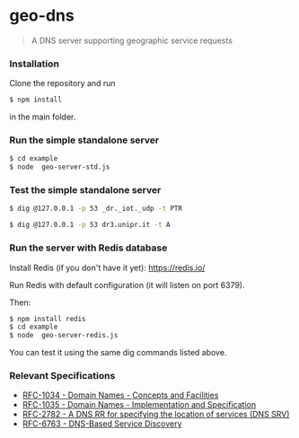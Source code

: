 # geo-dns

> A DNS server supporting geographic service requests

### Installation

Clone the repository and run

```bash
$ npm install
```

in the main folder.


### Run the simple standalone server

```bash
$ cd example
$ node  geo-server-std.js
```

### Test the simple standalone server

```bash
$ dig @127.0.0.1 -p 53 _dr._iot._udp -t PTR
```

```bash
$ dig @127.0.0.1 -p 53 dr3.unipr.it -t A
```

### Run the server with Redis database

Install Redis (if you don't have it yet): https://redis.io/

Run Redis with default configuration (it will listen on port 6379).

Then:

```bash
$ npm install redis
$ cd example
$ node  geo-server-redis.js
```

You can test it using the same dig commands listed above.


### Relevant Specifications

+ [RFC-1034 - Domain Names - Concepts and Facilities](https://tools.ietf.org/html/rfc1034)
+ [RFC-1035 - Domain Names - Implementation and Specification](https://tools.ietf.org/html/rfc1035)
+ [RFC-2782 - A DNS RR for specifying the location of services (DNS SRV)](https://tools.ietf.org/html/rfc2782)
+ [RFC-6763 - DNS-Based Service Discovery](https://tools.ietf.org/html/rfc6763)

